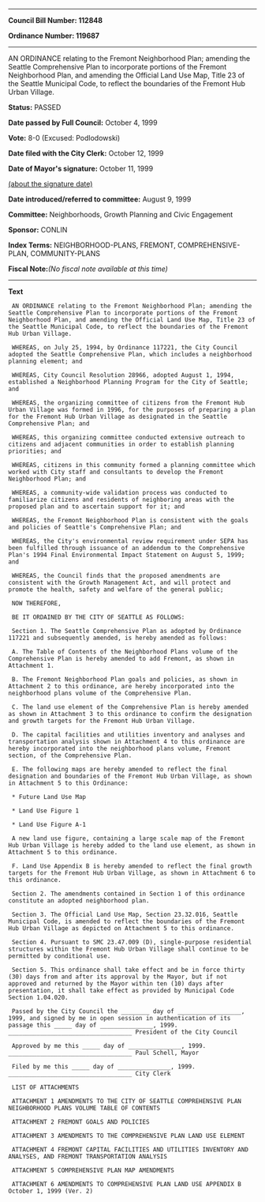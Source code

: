 

********

**Council Bill Number: 112848**
   
**Ordinance Number: 119687**
********

 AN ORDINANCE relating to the Fremont Neighborhood Plan; amending the Seattle Comprehensive Plan to incorporate portions of the Fremont Neighborhood Plan, and amending the Official Land Use Map, Title 23 of the Seattle Municipal Code, to reflect the boundaries of the Fremont Hub Urban Village.

**Status:** PASSED
   
**Date passed by Full Council:** October 4, 1999
   
**Vote:** 8-0 (Excused: Podlodowski)
   
**Date filed with the City Clerk:** October 12, 1999
   
**Date of Mayor's signature:** October 11, 1999
   
[(about the signature date)](/~public/approvaldate.htm)
   
   
   
**Date introduced/referred to committee:** August 9, 1999
   
**Committee:** Neighborhoods, Growth Planning and Civic Engagement
   
**Sponsor:** CONLIN
   
   
**Index Terms:** NEIGHBORHOOD-PLANS, FREMONT, COMPREHENSIVE-PLAN, COMMUNITY-PLANS

**Fiscal Note:**_(No fiscal note available at this time)_

********

**Text**
   
```
 AN ORDINANCE relating to the Fremont Neighborhood Plan; amending the Seattle Comprehensive Plan to incorporate portions of the Fremont Neighborhood Plan, and amending the Official Land Use Map, Title 23 of the Seattle Municipal Code, to reflect the boundaries of the Fremont Hub Urban Village.

 WHEREAS, on July 25, 1994, by Ordinance 117221, the City Council adopted the Seattle Comprehensive Plan, which includes a neighborhood planning element; and

 WHEREAS, City Council Resolution 28966, adopted August 1, 1994, established a Neighborhood Planning Program for the City of Seattle; and

 WHEREAS, the organizing committee of citizens from the Fremont Hub Urban Village was formed in 1996, for the purposes of preparing a plan for the Fremont Hub Urban Village as designated in the Seattle Comprehensive Plan; and

 WHEREAS, this organizing committee conducted extensive outreach to citizens and adjacent communities in order to establish planning priorities; and

 WHEREAS, citizens in this community formed a planning committee which worked with City staff and consultants to develop the Fremont Neighborhood Plan; and

 WHEREAS, a community-wide validation process was conducted to familiarize citizens and residents of neighboring areas with the proposed plan and to ascertain support for it; and

 WHEREAS, the Fremont Neighborhood Plan is consistent with the goals and policies of Seattle's Comprehensive Plan; and

 WHEREAS, the City's environmental review requirement under SEPA has been fulfilled through issuance of an addendum to the Comprehensive Plan's 1994 Final Environmental Impact Statement on August 5, 1999; and

 WHEREAS, the Council finds that the proposed amendments are consistent with the Growth Management Act, and will protect and promote the health, safety and welfare of the general public;

 NOW THEREFORE,

 BE IT ORDAINED BY THE CITY OF SEATTLE AS FOLLOWS:

 Section 1. The Seattle Comprehensive Plan as adopted by Ordinance 117221 and subsequently amended, is hereby amended as follows:

 A. The Table of Contents of the Neighborhood Plans volume of the Comprehensive Plan is hereby amended to add Fremont, as shown in Attachment 1.

 B. The Fremont Neighborhood Plan goals and policies, as shown in Attachment 2 to this ordinance, are hereby incorporated into the neighborhood plans volume of the Comprehensive Plan.

 C. The land use element of the Comprehensive Plan is hereby amended as shown in Attachment 3 to this ordinance to confirm the designation and growth targets for the Fremont Hub Urban Village.

 D. The capital facilities and utilities inventory and analyses and transportation analysis shown in Attachment 4 to this ordinance are hereby incorporated into the neighborhood plans volume, Fremont section, of the Comprehensive Plan.

 E. The following maps are hereby amended to reflect the final designation and boundaries of the Fremont Hub Urban Village, as shown in Attachment 5 to this Ordinance:

 * Future Land Use Map

 * Land Use Figure 1

 * Land Use Figure A-1

 A new land use figure, containing a large scale map of the Fremont Hub Urban Village is hereby added to the land use element, as shown in Attachment 5 to this ordinance.

 F. Land Use Appendix B is hereby amended to reflect the final growth targets for the Fremont Hub Urban Village, as shown in Attachment 6 to this ordinance.

 Section 2. The amendments contained in Section 1 of this ordinance constitute an adopted neighborhood plan.

 Section 3. The Official Land Use Map, Section 23.32.016, Seattle Municipal Code, is amended to reflect the boundaries of the Fremont Hub Urban Village as depicted on Attachment 5 to this ordinance.

 Section 4. Pursuant to SMC 23.47.009 (D), single-purpose residential structures within the Fremont Hub Urban Village shall continue to be permitted by conditional use.

 Section 5. This ordinance shall take effect and be in force thirty (30) days from and after its approval by the Mayor, but if not approved and returned by the Mayor within ten (10) days after presentation, it shall take effect as provided by Municipal Code Section 1.04.020.

 Passed by the City Council the ________ day of __________________, 1999, and signed by me in open session in authentication of its passage this _____ day of _______________, 1999. ___________________________________ President of the City Council

 Approved by me this _____ day of _______________, 1999. ___________________________________ Paul Schell, Mayor

 Filed by me this _____ day of _______________, 1999. ___________________________________ City Clerk

 LIST OF ATTACHMENTS

 ATTACHMENT 1 AMENDMENTS TO THE CITY OF SEATTLE COMPREHENSIVE PLAN NEIGHBORHOOD PLANS VOLUME TABLE OF CONTENTS

 ATTACHMENT 2 FREMONT GOALS AND POLICIES

 ATTACHMENT 3 AMENDMENTS TO THE COMPREHENSIVE PLAN LAND USE ELEMENT

 ATTACHMENT 4 FREMONT CAPITAL FACILITIES AND UTILITIES INVENTORY AND ANALYSES, AND FREMONT TRANSPORTATION ANALYSIS

 ATTACHMENT 5 COMPREHENSIVE PLAN MAP AMENDMENTS

 ATTACHMENT 6 AMENDMENTS TO COMPREHENSIVE PLAN LAND USE APPENDIX B October 1, 1999 (Ver. 2)

```
